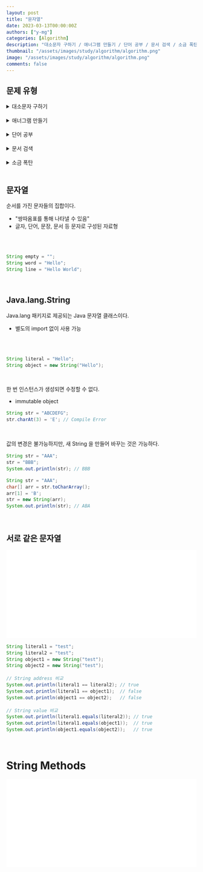 ```yaml
---
layout: post
title: "문자열"
date: 2023-03-13T00:00:00Z
authors: ["y-mg"]
categories: [Algorithm]
description: "대소문자 구하기 / 애너그램 만들기 / 단어 공부 / 문서 검색 / 소금 폭탄"
thumbnail: "/assets/images/study/algorithm/algorithm.png"
image: "/assets/images/study/algorithm/algorithm.png"
comments: false
---
```


## 문제 유형
<details>
    <summary>대소문자 구하기</summary>
    <br/>
    <li onClick="window.open('https://www.acmicpc.net/problem/2744');" style="cursor: pointer;">
        <span style="color: #5495ff;">문제 - https://www.acmicpc.net/problem/2744</span>
    </li>    
    <li onClick="window.open('https://gist.github.com/y-mg/a33eb81412da4318e935711a42d6a7ad');" style="cursor: pointer;">
        <span style="color: #5495ff;">답안 - https://gist.github.com/y-mg/answer/2744</span>
    </li>
</details>
<br/>

<details>
    <summary>애너그램 만들기</summary>
    <br/>
    <li onClick="window.open('https://www.acmicpc.net/problem/1911');" style="cursor: pointer;">
        <span style="color: #5495ff;">문제 - https://www.acmicpc.net/problem/1911</span>
    </li>    
    <li onClick="window.open('https://gist.github.com/y-mg/1c2d1a12614bf02d266442f0c6b3d7de');" style="cursor: pointer;">
        <span style="color: #5495ff;">답안 - https://gist.github.com/y-mg/answer/1911</span>
    </li>
</details>
<br/>

<details>
    <summary>단어 공부</summary>
    <br/>
    <li onClick="window.open('https://www.acmicpc.net/problem/1157');" style="cursor: pointer;">
        <span style="color: #5495ff;">문제 - https://www.acmicpc.net/problem/1157</span>
    </li>    
    <li onClick="window.open('https://gist.github.com/y-mg/3dcd79189589e61cdece27e03a4e4108');" style="cursor: pointer;">
        <span style="color: #5495ff;">답안 - https://gist.github.com/y-mg/answer/1157</span>
    </li>
</details>
<br/>

<details>
    <summary>문서 검색</summary>
    <br/>
    <li onClick="window.open('https://www.acmicpc.net/problem/1543');" style="cursor: pointer;">
        <span style="color: #5495ff;">문제 - https://www.acmicpc.net/problem/1543</span>
    </li>    
    <li onClick="window.open('https://gist.github.com/y-mg/1dbd30511f91977a3f4df75ab26f5edf');" style="cursor: pointer;">
        <span style="color: #5495ff;">답안1 - https://gist.github.com/y-mg/answer1/1543</span>
    </li>
    <li onClick="window.open('https://gist.github.com/y-mg/5bbae6e5d3ab4b83235ef8dc97aeeda6');" style="cursor: pointer;">
        <span style="color: #5495ff;">답안2 - https://gist.github.com/y-mg/answer2/1543</span>
    </li>
</details>
<br/>

<details>
    <summary>소금 폭탄</summary>
    <br/>
    <li onClick="window.open('https://www.acmicpc.net/problem/13223');" style="cursor: pointer;">
        <span style="color: #5495ff;">문제 - https://www.acmicpc.net/problem/13223</span>
    </li>    
    <li onClick="window.open('https://gist.github.com/y-mg/47c209ac068e9ae70e59bbafe7f36b62');" style="cursor: pointer;">
        <span style="color: #5495ff;">답안 - https://gist.github.com/y-mg/answer/13223</span>
    </li>
</details>
<br/>



## 문자열
순서를 가진 문자들의 집합이다.
- "쌍따옴표를 통해 나타낼 수 있음"
- 글자, 단어, 문장, 문서 등 문자로 구성된 자료형
<br/>
<br/>

```java
String empty = "";
String word = "Hello";
String line = "Hello World";
```
<br/>



## Java.lang.String
Java.lang 패키지로 제공되는 Java 문자열 클래스이다.
- 별도의 import 없이 사용 가능
<br/>
<br/>

```java
String literal = "Hello";
String object = new String("Hello");
```
<br/>

한 번 인스턴스가 생성되면 수정할 수 없다.
- immutable object

```java
String str = "ABCDEFG";
str.charAt(3) = 'E'; // Compile Error
```
<br/>

값의 변경은 불가능하지만, 새 String 을 만들어 바꾸는 것은 가능하다.

```java
String str = "AAA";
str = "BBB";
System.out.println(str); // BBB
```

```java
String str = "AAA";
char[] arr = str.toCharArray();
arr[1] = 'B';
str = new String(arr);
System.out.println(str); // ABA
```
<br/>



## 서로 같은 문자열
<div style="
background-color: #ffffff;
background-image: url(/assets/images/study/algorithm/java-literal_and_object.png);
background-size: contain;
background-repeat: no-repeat;
background-position: center center;
">
<img src="/assets/images/study/algorithm/java-string_methods.png" style="visibility: hidden;" />
</div>

```java
String literal1 = "test";
String literal2 = "test";
String object1 = new String("test");
String object2 = new String("test");

// String address 비교
System.out.println(literal1 == literal2); // true
System.out.println(literal1 == object1);  // false
System.out.println(object1 == object2);   // false

// String value 비교
System.out.println(literal1.equals(literal2)); // true
System.out.println(literal1.equals(object1));  // true
System.out.println(object1.equals(object2));   // true
```
<br/>



# String Methods
<div style="
background-color: #ffffff;
background-image: url(/assets/images/study/algorithm/java-string_methods.png);
background-size: contain;
background-repeat: no-repeat;
background-position: center center;
">
<img src="/assets/images/study/algorithm/java-string_methods.png" style="visibility: hidden;" />
</div>